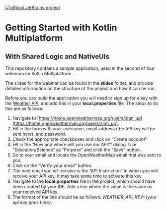 [![official JetBrains project](https://jb.gg/badges/official-plastic.svg)](https://confluence.jetbrains.com/display/ALL/JetBrains+on+GitHub)

# Getting Started with Kotlin Multiplatform
## With Shared Logic and NativeUIs

This repository contains a sample application, used in the second of four webinars on Kotlin Multiplatform.

The slides for the webinar can be found in the **slides** folder, and provide detailed information on the structure of the project and how it can be run.

Before you can build the application you will need to sign up for a key with the [Weather API](https://openweathermap.org/api), and add this in your **local.properties** file. The steps to do this are as follows:

1. Navigate to [https://home.openweathermap.org/users/sign_up](https://home.openweathermap.org/users/sign_up).
2. Fill in the form with your username, email address (the API key will be sent here), and password. 
3. Check the appropriate checkboxes and click on “Create account”.
4. Fill in the “How and where will you use our API?” dialog. Use “Education/Science” as “Purpose” and click the “Save” button.
5. Go to your email and locate the OpenWeatherMap email that was sent to you.
6. Click on the “Verify your email” button.
7. The next email you will receive is the “API Instruction” in which you will receive
your API key. It may take some time to activate this key.
8. Navigate to the **local.properties** file in the
project, which should have been created by your IDE. Add a line where the value is the same as your received API key. 
9. The format of the line should be as follows: *WEATHER\_API\_KEY={your api key goes here}*.
